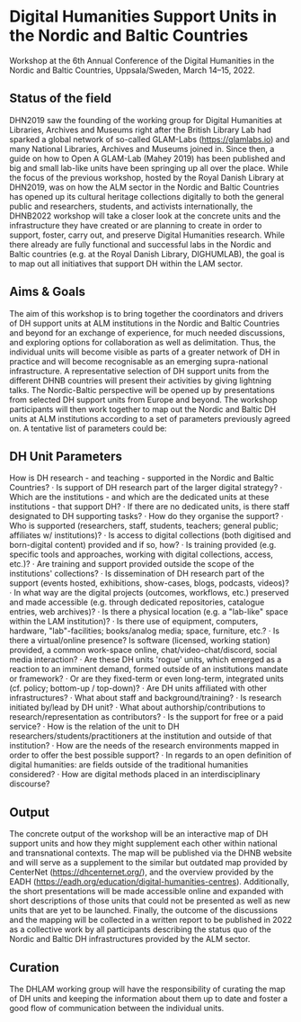 # Digital Humanities Support Units in the Nordic and Baltic Countries

Workshop at the 6th Annual Conference of the Digital Humanities in the Nordic and Baltic Countries, Uppsala/Sweden, March 14–15, 2022.

## Status of the field

DHN2019 saw the founding of the working group for Digital Humanities at Libraries, Archives and Museums right after the British Library Lab had sparked a global network of so-called GLAM-Labs (https://glamlabs.io) and many National Libraries, Archives and Museums joined in. Since then, a guide on how to Open A GLAM-Lab (Mahey 2019) has been published and big and small lab-like units have been springing up all over the place. While the focus of the previous workshop, hosted by the Royal Danish Library at DHN2019, was on how the ALM sector in the Nordic and Baltic Countries has opened up its cultural heritage collections digitally to both the general public and researchers, students, and activists internationally, the DHNB2022 workshop will take a closer look at the concrete units and the infrastructure they have created or are planning to create in order to support, foster, carry out, and preserve Digital Humanities research. While there already are fully functional and successful labs in the Nordic and Baltic countries (e.g. at the Royal Danish Library, DIGHUMLAB), the goal is to map out all initiatives that support DH within the LAM sector.

## Aims & Goals

The aim of this workshop is to bring together the coordinators and drivers of DH support units at ALM institutions in the Nordic and Baltic Countries and beyond for an exchange of experience, for much needed discussions, and exploring options for collaboration as well as delimitation. Thus, the individual units will become visible as parts of a greater network of DH in practice and will become recognisable as an emerging supra-national infrastructure. A representative selection of DH support units from the different DHNB countries will present their activities by giving lightning talks. The Nordic-Baltic perspective will be opened up by presentations from selected DH support units from Europe and beyond. The workshop participants will then work together to map out the Nordic and Baltic DH units at ALM institutions according to a set of parameters previously agreed on. A tentative list of parameters could be:

## DH Unit Parameters

How is DH research - and teaching - supported in the Nordic and Baltic Countries? · Is support of DH research part of the larger digital strategy? · Which are the institutions - and which are the dedicated units at these institutions - that support DH? · If there are no dedicated units, is there staff designated to DH supporting tasks? · How do they organise the support? · Who is supported (researchers, staff, students, teachers; general public; affiliates w/ institutions)? · Is access to digital collections (both digitised and born-digital content) provided and if so, how? · Is training provided (e.g. specific tools and approaches, working with digital collections, access, etc.)? · Are training and support provided outside the scope of the institutions' collections? · Is dissemination of DH research part of the support (events hosted, exhibitions, show-cases, blogs, podcasts, videos)? · In what way are the digital projects (outcomes, workflows, etc.) preserved and made accessible (e.g. through dedicated repositories, catalogue entries, web archives)? · Is there a physical location (e.g. a "lab-like" space within the LAM institution)? · Is there use of equipment, computers, hardware, "lab"-facilities; books/analog media; space, furniture, etc.? · Is there a virtual/online presence? Is software (licensed, working station) provided, a common work-space online, chat/video-chat/discord, social media interaction? · Are these DH units 'rogue' units, which emerged as a reaction to an imminent demand, formed outside of an institutions mandate or framework? · Or are they fixed-term or even long-term, integrated units (cf. policy; bottom-up / top-down)? · Are DH units affiliated with other infrastructures? · What about staff and background/training? · Is research initiated by/lead by DH unit? · What about authorship/contributions to research/representation as contributors? · Is the support for free or a paid service? · How is the relation of the unit to DH researchers/students/practitioners at the institution and outside of that institution? · How are the needs of the research environments mapped in order to offer the best possible support? · In regards to an open definition of digital humanities: are fields outside of the traditional humanities considered? · How are digital methods placed in an interdisciplinary discourse?

## Output

The concrete output of the workshop will be an interactive map of DH support units and how they might supplement each other within national and transnational contexts. The map will be published via the DHNB website and will serve as a supplement to the similar but outdated map provided by CenterNet (https://dhcenternet.org/), and the overview provided by the EADH (https://eadh.org/education/digital-humanities-centres). Additionally, the short presentations will be made accessible online and expanded with short descriptions of those units that could not be presented as well as new units that are yet to be launched. Finally, the outcome of the discussions and the mapping will be collected in a written report to be published in 2022 as a collective work by all participants describing the status quo of the Nordic and Baltic DH infrastructures provided by the ALM sector.

## Curation

The DHLAM working group will have the responsibility of curating the map of DH units and keeping the information about them up to date and foster a good flow of communication between the individual units.
